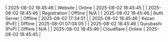 | 2025-08-02 18:45:46 | Website | Online | 2025-08-02 18:45:45 |
| 2025-08-02 18:45:46 | Registration | Offline | N/A |
| 2025-08-02 18:45:46 | Auth Server | Offline | 2025-08-02 17:34:51 |
| 2025-08-02 18:45:46 | Kezan (PvE) | Offline | 2025-08-01 07:04:05 |
| 2025-08-02 18:45:46 | Gurubashi (PvP) | Offline | N/A |
| 2025-08-02 18:45:46 | Cloudflare | Online | 2025-08-02 18:45:45 |
